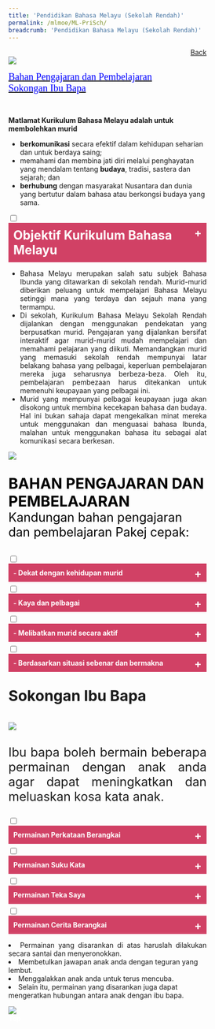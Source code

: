 ```yaml
---
title: 'Pendidikan Bahasa Melayu (Sekolah Rendah)'
permalink: /mlmoe/ML-PriSch/
breadcrumb: 'Pendidikan Bahasa Melayu (Sekolah Rendah)'
---
```

<html>
<body>
<style>
   * {
  box-sizing: border-box;
}

 .tab table {
   display: none;
}
.tab table:target {
  display: block;
}

.content table {
    width: 70%;
    font-family: arial, sans-serif;
     border-collapse: collapse;
}

td, th {
  border: 1px ;
  text-align: center;
  padding: 8px;
  font-size:20px;
}
table.center {
  margin-left:auto; 
  margin-right:auto;
}
.atab label {
    position: relative;
    display: block;
    background: #d14165;
    color: #fff;
    font-weight: 700;
    padding: 10px;
    cursor: pointer;
 }
  .atab label::after {
  content: "+";
  font-size: 22px;
  position: absolute;
  right: 10px;
  top: 7px;
  transition: all 0.4s;
}
 .atab input[type=checkbox]:checked + label::after,
.atab input[type=radio]:checked + label::after {
    content: 'x';
    right: 14px;
    top: 7px;
  //transform:rotate(-225deg);
   /* transform: rotate(90deg); */
}
.tab-content {
  overflow: hidden;
  display: none;
  width:100%; 
}
.atab{
  margin-bottom: 5px;
  width:100%;  
}
iframe{
border : 0;
width:100%;
}
 .column {
  float: left;
  width: 80%;
  padding: 5px;
}
 .row {
    display: flex;
    height: 5%;
}
</style>
<!-- Global site tag (gtag.js) - Google Ads: 726049306 -->
<script async src="https://www.googletagmanager.com/gtag/js?id=AW-726049306"></script>
<script>
  window.dataLayer = window.dataLayer || [];
  function gtag(){dataLayer.push(arguments);}
  gtag('js', new Date());

  gtag('config', 'AW-726049306');
</script>
<a href="/gallery/pameran- bahasa- melayu-malay-language-exhibitions-b/moe-curriculum/" style="float:right;">Back</a><br/>
<img src="/images/ML-Pri-Header.jpg">
<p>
 <a href="#C1" style="font-size:20px"><span style="color:blue;font-family:Calibri">Bahan Pengajaran dan Pembelajaran</span></a><br/>
 <a href="#C2" style="font-size:20px"><span style="color:blue;font-family:Calibri">Sokongan Ibu Bapa</span></a>
</p>
<br/>
  <p><strong>Matlamat Kurikulum Bahasa Melayu adalah untuk membolehkan murid </strong></p>
  <ul>
    <li><strong>berkomunikasi</strong> secara efektif dalam kehidupan seharian dan untuk berdaya saing; 
</li>
    <li>memahami dan membina jati diri melalui penghayatan yang mendalam tentang <strong>budaya</strong>, tradisi, sastera dan sejarah; dan
</li>
    <li><strong>berhubung</strong> dengan masyarakat Nusantara dan dunia yang bertutur dalam bahasa atau berkongsi budaya yang sama.
</li>
  </ul>
<div class="atab">
      <input id="tab-1" type="checkbox" name="tab">
   <label for="tab-1" style="font-size:25px;" class="lbML">Objektif Kurikulum Bahasa Melayu</label>
     <div class="tab-content">
       <p style="text-align:justify;">Pada akhir pengajaran dan pembelajaran Bahasa Melayu di sekolah rendah, murid dapat:
       <ol type="i">
           <li style="text-align:justify;margin: 2%;">mendengar dan memahami pengucapan dengan teliti;</li>
           <li style="text-align:justify;margin: 2%;">bertutur dengan petah menggunakan sebutan baku dan intonasi yang betul;</li>
           <li style="text-align:justify;margin: 2%;">membaca pelbagai bahan bercetak dan bahan media elektronik dan memberikan respons yang sesuai;</li>
           <li style="text-align:justify;margin: 2%;">menulis pelbagai jenis teks berdasarkan pelbagai tajuk yang sesuai;</li>
           <li style="text-align:justify;margin: 2%;">berinteraksi secara lisan dengan menggunakan sebutan baku;</li>
           <li style="text-align:justify;margin: 2%;"> berinteraksi secara bertulis mengenai pelbagai tajuk yang sesuai;</li>
           <li style="text-align:justify;margin: 2%;"> berfikir secara kreatif, kritis dan kritikal;</li>
           <li style="text-align:justify;margin: 2%;">mengenali dan memahami budaya dan nilai-nilai murni masyarakat Melayu dan kaum-kaum lain; dan</li>
          <li style="text-align:justify;margin: 2%;">memupuk minat membaca dan menjadikannya amalan ke arah membina budaya belajar sepanjang hayat.</li>
           </ol> 
       </p>
       </div></div>
<ul><p style="text-align:justify;">
<li style="text-align:justify;">Bahasa Melayu merupakan salah satu subjek Bahasa Ibunda yang ditawarkan di sekolah rendah. Murid-murid diberikan peluang untuk mempelajari Bahasa Melayu setinggi mana yang terdaya dan sejauh mana yang termampu. 
</li>
<li style="text-align:justify;">Di sekolah, Kurikulum Bahasa Melayu Sekolah Rendah dijalankan dengan menggunakan pendekatan yang berpusatkan murid.  Pengajaran yang dijalankan bersifat interaktif agar murid-murid mudah mempelajari dan memahami pelajaran yang diikuti. Memandangkan murid yang memasuki sekolah rendah mempunyai latar belakang bahasa yang pelbagai, keperluan pembelajaran mereka juga seharusnya berbeza-beza. Oleh itu, pembelajaran pembezaan harus ditekankan untuk memenuhi keupayaan yang pelbagai ini. 
</li>
<li style="text-align:justify;">Murid yang mempunyai pelbagai keupayaan juga akan disokong untuk membina kecekapan bahasa dan budaya. Hal ini bukan sahaja dapat mengekalkan minat mereka untuk menggunakan dan menguasai bahasa Ibunda, malahan untuk menggunakan bahasa itu sebagai alat komunikasi secara berkesan.
</li>
</p>
</ul>
  <img src="/images/MTLS-Malay-PriSch-Malay-Program2.jpg" class="image">  <br/>
 
 <p id="C1" style="font-size:30px;color:black"><strong>BAHAN 
PENGAJARAN DAN PEMBELAJARAN
</strong><br/>
  <span style="font-size:25px;">Kandungan bahan pengajaran dan pembelajaran Pakej cepak:</span>
</p>
  <div class="atab">
      <input id="tab-2" type="checkbox" name="tab">
  <label for="tab-2" class="lbML">- Dekat dengan kehidupan murid </label>
     <div class="tab-content">
       <img src="/images/MTLS-Malay-PriSch-kehidupan-murid2.jpg">  
       </div></div>
       <div class="atab">
      <input id="tab-3" type="checkbox" name="tab">
   <label for="tab-3" class="lbML">- Kaya dan pelbagai</label>
     <div class="tab-content">
       <img src="/images/MTLS-Malay-Pri-Sch-Pelbagai2.jpg">  
       </div></div>
       <div class="atab">
      <input id="tab-4" type="checkbox" name="tab">
   <label for="tab-4" class="lbML">- Melibatkan murid secara aktif</label>
     <div class="tab-content">
       <img src="/images/ML-meli.png">  
       </div></div>
       <div class="atab">
      <input id="tab-5" type="checkbox" name="tab">
   <label for="tab-5" class="lbML">- Berdasarkan situasi sebenar dan bermakna</label>
     <div class="tab-content">
       <img src="/images/ML-10.png">  
       </div></div>
      <p id="C2" style="font-size:30px;"><strong>Sokongan Ibu Bapa </strong><br/><br/>
<img src="/images/MTLS-Malay-PriSch-Role-of-Parents2.jpg"> 
</p>
  
  
  
<p style="font-size:25px;text-align:justify;"> Ibu bapa boleh bermain beberapa permainan dengan anak anda agar dapat meningkatkan dan meluaskan kosa kata anak. </p>
<div class="atab">
      <input id="tab-6" type="checkbox" name="tab">
   <label for="tab-6" class="lbML">Permainan Perkataan Berangkai
 </label>
     <div class="tab-content">
<ul><li style="text-align:justify;"> Ibu bapa memilih benda dan memberikan satu perkataan mengenai benda itu.  Kemudian, ibu bapa meminta anak memberikan perkataan lain yang berkaitan dengan benda tersebut.
</li>
<li style="text-align:justify;">Seterusnya, anak memilih benda dan memberikan perkataan yang berkaitan dengan benda yang dipilih.  Kemudian, anak meminta ibu bapa memberikan perkataan lain.
</li></ul>
        <p style="text-align:justify;"> Contoh : benda: meja </p>
         <table class="center">
  <tr>
    <td>    Ibu/Bapa     :</td>
    <td>bulat</td>
   </tr>
   <tr>
    <td>Anak:  </td>
    <td>besar
</td>
 </tr>
  <tr>
    <td>Ibu/Bapa: </td>
    <td>   hitam
</td>
 </tr>
  <tr>
    <td>Anak: </td>
    <td>kayu
</td></tr>
 </table>
   </div></div>   
   <div class="atab">
      <input id="tab-7" type="checkbox" name="tab">
   <label for="tab-7" class="lbML">Permainan Suku Kata 
</label>
     <div class="tab-content">
       <p style="text-align:justify;">Ibu bapa boleh memulakan permainan dengan memberikan satu perkataan. Contohnya, pasu.  Kemudian, anak harus membina perkataan lain yang bermula dengan suka kata akhir perkataan tadi. 
         <br/><br/>    Contoh :</p>
<table class="center">
  <tr>
    <td>Ibu/Bapa:</td>
    <td>   <span style="color:red;"> su</span>ka</td>
  </tr>
  <tr>
    <td>Anak:  </td>
    <td>ka<span style="color:red;">ki</span>
</td>
  </tr>
  <tr>
    <td>Ibu/Bapa:</td>
    <td><span style="color:red;">ki</span>ra
</td>
  </tr>
  <tr>
    <td>Anak: </td>
    <td>    ra<span style="color:red;">sa</span></td>
  </tr>
</table>

</div></div>
<div class="atab">
      <input id="tab-8" type="checkbox" name="tab">
   <label for="tab-8" class="lbML">Permainan Teka Saya
 </label>
     <div class="tab-content">
       <p style="text-align:justify;">Ibu bapa membawa anak ke setiap bahagian di dalam rumah.    Di setiap bahagian tersebut, pilih beberapa objek.  Deskripsikan objek tersebut. Kemudian, memberikan arahan kepada anak untuk meneka.
<br/><br/>
         Contoh : </p>
<table class="center">
  
  <tr>
    <td style="width:22%;">Ibu/Bapa     : </td>
  <td>Ada satu benda besar di dalam dapur. Ibu/Bapa menyimpan sekotak susu sejuk di dalamnya.  Cuba teka benda itu apa?</td>
 </tr>
  <tr>
    <td>Anak:  </td>
  <td>     peti sejuk
</td>
</tr>
</table>
</div></div>

<div class="atab">
      <input id="tab-9" type="checkbox" name="tab">
   <label for="tab-9" class="lbML">Permainan Cerita Berangkai
 </label>
     <div class="tab-content">
       <p style="text-align:justify;">Ibu bapa memberikan sekeping gambar keluarga kepada anak.  Kemudian, ibu bapa dan anak bercerita tentang gambar itu.  Ibu/bapa memulakan cerita. Selepas itu, giliran anak pula meluaskan cerita itu.  Begitulah seterusnya hingga cerita itu tamat.
 <br/><br/>
         Contoh : </p>

<table class="center">
   <tr>
    <td>Ibu/Bapa     :</td>
  <td>Ibu, Ayah, Abang dan adik…</td>
 </tr>
  <tr>
    <td>Anak:  </td>
  <td>pergi ke Taman Haiwan.</td>
  </tr>
  <tr>
    <td>Ibu/Bapa: </td>
    <td> Di sana…</td>
    </tr>
  <tr>
    <td>Anak: </td>
  <td>ada banyak haiwan.
</td>
   </tr>
  <tr>
    <td>Ibu/Bapa      :</td>
    <td>Ibu ternampak beberapa ekor…
</td></tr>
</table>
</div></div>
<p>
  <li style="text-align:justify;">Permainan yang disarankan di atas haruslah dilakukan secara santai dan menyeronokkan. </li>
  
  <li>Membetulkan jawapan anak anda dengan teguran yang 
   lembut. 

</li>
  
  <li>Menggalakkan anak anda untuk terus mencuba.    </li>

  <li>Selain itu, permainan yang disarankan juga dapat 
   mengeratkan hubungan antara anak dengan ibu bapa.
</li>
</p>
<img src="/images/MTLS-Malay-PriSch-Footer2.jpg">  
<div class="btntop"><a href="#top" style="text-decoration:none;"><span style="color:white"><b>Top</b></span></a></div>
